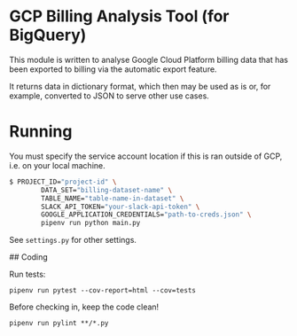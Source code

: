 # GCP Billing Analysis Tool (for BigQuery)
This module is written to analyse Google Cloud Platform billing data
that has been exported to billing via the automatic export feature.

It returns data in dictionary format, which then may be used as is or,
for example, converted to JSON to serve other use cases.

# Running
You must specify the service account location if this is ran outside of
GCP, i.e. on your local machine.
```bash
$ PROJECT_ID="project-id" \
        DATA_SET="billing-dataset-name" \
        TABLE_NAME="table-name-in-dataset" \
        SLACK_API_TOKEN="your-slack-api-token" \
        GOOGLE_APPLICATION_CREDENTIALS="path-to-creds.json" \
        pipenv run python main.py
```
See `settings.py` for other settings.

## Coding

Run tests:

```shell script
pipenv run pytest --cov-report=html --cov=tests
```

Before checking in, keep the code clean!

```shell script
pipenv run pylint **/*.py
```